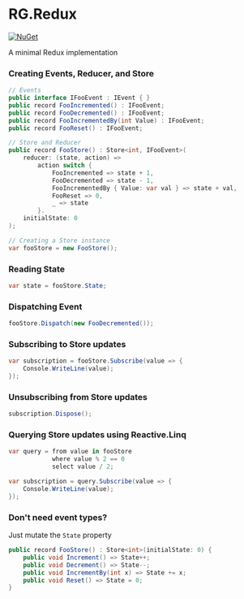 # RG.Redux

[![NuGet](https://img.shields.io/nuget/v/RG.Redux.svg)](https://www.nuget.org/packages/RG.Redux/)

A minimal Redux implementation

### Creating Events, Reducer, and Store

```cs
// Events
public interface IFooEvent : IEvent { }
public record FooIncremented() : IFooEvent;
public record FooDecremented() : IFooEvent;
public record FooIncrementedBy(int Value) : IFooEvent;
public record FooReset() : IFooEvent;

// Store and Reducer
public record FooStore() : Store<int, IFooEvent>(
    reducer: (state, action) =>
        action switch {
            FooIncremented => state + 1,
            FooDecremented => state - 1,
            FooIncrementedBy { Value: var val } => state + val,
            FooReset => 0,
            _ => state
        }.
    initialState: 0
);

// Creating a Store instance
var fooStore = new FooStore();
```

### Reading State

```cs
var state = fooStore.State;
```

### Dispatching Event

```cs
fooStore.Dispatch(new FooDecremented());
```

### Subscribing to Store updates

```cs
var subscription = fooStore.Subscribe(value => {
    Console.WriteLine(value);
});
```

### Unsubscribing from Store updates

```cs
subscription.Dispose();
```

### Querying Store updates using Reactive.Linq

```cs
var query = from value in fooStore
            where value % 2 == 0
            select value / 2;

var subscription = query.Subscribe(value => {
    Console.WriteLine(value);
});
```

### Don't need event types?

Just mutate the `State` property

```cs
public record FooStore() : Store<int>(initialState: 0) {
    public void Increment() => State++;
    public void Decrement() => State--;
    public void IncrementBy(int x) => State += x;
    public void Reset() => State = 0;
}
```
